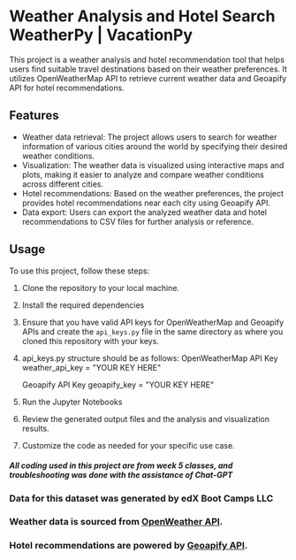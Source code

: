 # Weather Analysis and Hotel Search WeatherPy | VacationPy

This project is a weather analysis and hotel recommendation tool that helps users find suitable travel destinations based on their weather preferences. It utilizes OpenWeatherMap API to retrieve current weather data and Geoapify API for hotel recommendations.

## Features

- Weather data retrieval: The project allows users to search for weather information of various cities around the world by specifying their desired weather conditions.
- Visualization: The weather data is visualized using interactive maps and plots, making it easier to analyze and compare weather conditions across different cities.
- Hotel recommendations: Based on the weather preferences, the project provides hotel recommendations near each city using Geoapify API.
- Data export: Users can export the analyzed weather data and hotel recommendations to CSV files for further analysis or reference.

## Usage

To use this project, follow these steps:

1. Clone the repository to your local machine.
2. Install the required dependencies
3. Ensure that you have valid API keys for OpenWeatherMap and Geoapify APIs and create the `api_keys.py` file in the same directory as where you cloned this repository with your keys.
4. api_keys.py structure should be as follows:
   OpenWeatherMap API Key
    weather_api_key = "YOUR KEY HERE"

   Geoapify API Key
    geoapify_key = "YOUR KEY HERE"
6. Run the Jupyter Notebooks
7. Review the generated output files and the analysis and visualization results.
8. Customize the code as needed for your specific use case.


##### All coding used in this project are from week 5 classes, and troubleshooting was done with the assistance of Chat-GPT
### Data for this dataset was generated by edX Boot Camps LLC
### Weather data is sourced from [OpenWeather API](https://openweathermap.org/).
### Hotel recommendations are powered by [Geoapify API](https://www.geoapify.com/).
